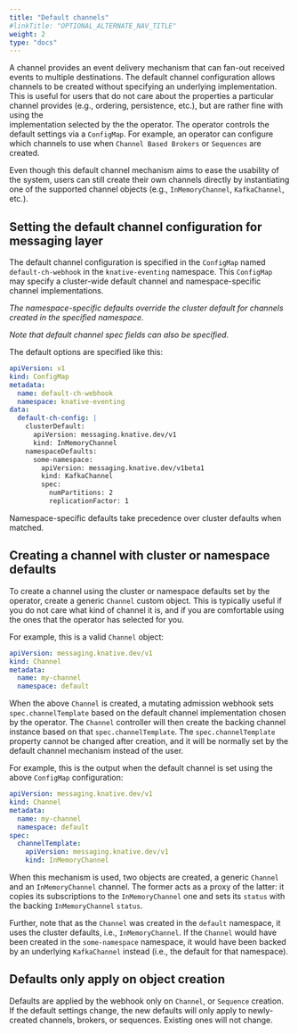 ```yaml
---
title: "Default channels"
#linkTitle: "OPTIONAL_ALTERNATE_NAV_TITLE"
weight: 2
type: "docs"
---
```


A channel provides an event delivery mechanism that can fan-out received events
to multiple destinations. The default channel configuration allows channels to
be created without specifying an underlying implementation. This is useful for
users that do not care about the properties a particular channel provides (e.g.,
ordering, persistence, etc.), but are rather fine with using the  
implementation selected by the the operator. The operator controls the default
settings via a `ConfigMap`. For example, an operator can configure which channels
to use  when `Channel Based Brokers` or `Sequences` are created.

Even though this default channel mechanism aims to ease the usability of the
system, users can still create their own channels directly by instantiating one
of the supported channel objects (e.g., `InMemoryChannel`, `KafkaChannel`,
etc.).

## Setting the default channel configuration for messaging layer

The default channel configuration is specified in the `ConfigMap` named
`default-ch-webhook` in the `knative-eventing` namespace. This `ConfigMap` may
specify a cluster-wide default channel and namespace-specific channel
implementations.

_The namespace-specific defaults override the cluster default for channels
created in the specified namespace._

_Note that default channel spec fields can also be specified._

The default options are specified like this:

```yaml
apiVersion: v1
kind: ConfigMap
metadata:
  name: default-ch-webhook
  namespace: knative-eventing
data:
  default-ch-config: |
    clusterDefault:
      apiVersion: messaging.knative.dev/v1
      kind: InMemoryChannel
    namespaceDefaults:
      some-namespace:
        apiVersion: messaging.knative.dev/v1beta1
        kind: KafkaChannel
        spec:
          numPartitions: 2
          replicationFactor: 1
```

Namespace-specific defaults take precedence over cluster defaults when matched.

## Creating a channel with cluster or namespace defaults

To create a channel using the cluster or namespace defaults set by the operator,
create a generic `Channel` custom object. This is typically useful if you do not
care what kind of channel it is, and if you are comfortable using the ones that
the operator has selected for you.

For example, this is a valid `Channel` object:

```yaml
apiVersion: messaging.knative.dev/v1
kind: Channel
metadata:
  name: my-channel
  namespace: default
```

When the above `Channel` is created, a mutating admission webhook sets
`spec.channelTemplate` based on the default channel implementation chosen by the
operator. The `Channel` controller will then create the backing channel instance
based on that `spec.channelTemplate`. The `spec.channelTemplate` property cannot
be changed after creation, and it will be normally set by the default channel
mechanism instead of the user.

For example, this is the output when the default channel is set using the above
`ConfigMap` configuration:

```yaml
apiVersion: messaging.knative.dev/v1
kind: Channel
metadata:
  name: my-channel
  namespace: default
spec:
  channelTemplate:
    apiVersion: messaging.knative.dev/v1
    kind: InMemoryChannel
```

When this mechanism is used, two objects are created, a generic `Channel` and an
`InMemoryChannel` channel. The former acts as a proxy of the latter: it copies
its subscriptions to the `InMemoryChannel` one and sets its `status` with the
backing `InMemoryChannel` `status`.

Further, note that as the `Channel` was created in the `default` namespace, it
uses the cluster defaults, i.e., `InMemoryChannel`. If the `Channel` would have
been created in the `some-namespace` namespace, it would have been backed by an
underlying `KafkaChannel` instead (i.e., the default for that namespace).

## Defaults only apply on object creation

Defaults are applied by the webhook only on `Channel`, or `Sequence`
creation. If the default settings change, the new defaults will only apply to
newly-created channels, brokers, or sequences. Existing ones will not change.
